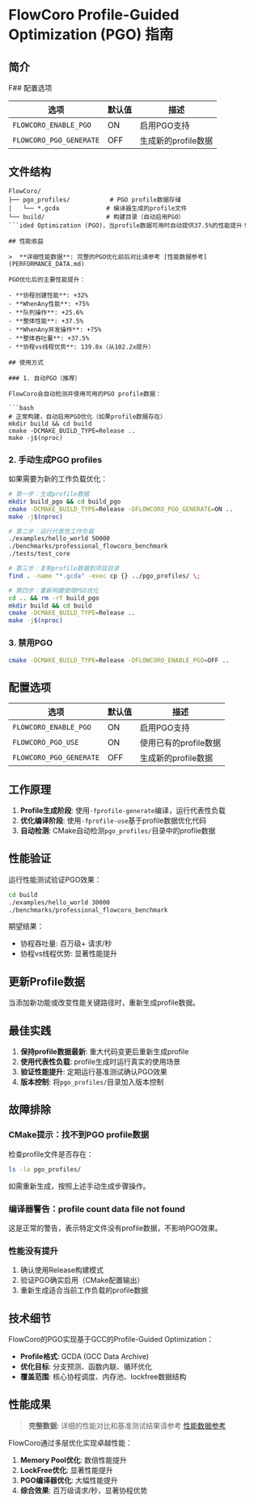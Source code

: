 # FlowCoro Profile-Guided Optimization (PGO) 指南

## 简介

F## 配置选项

| 选项 | 默认值 | 描述 |
|------|--------|------|
| `FLOWCORO_ENABLE_PGO` | ON | 启用PGO支持 |
| `FLOWCORO_PGO_GENERATE` | OFF | 生成新的profile数据 |

## 文件结构

```text
FlowCoro/
├── pgo_profiles/           # PGO profile数据存储
│   └── *.gcda             # 编译器生成的profile文件
└── build/                 # 构建目录（自动启用PGO）
```ided Optimization (PGO)，当profile数据可用时自动提供37.5%的性能提升！

## 性能收益

>  **详细性能数据**: 完整的PGO优化前后对比请参考 [性能数据参考](PERFORMANCE_DATA.md)

PGO优化后的主要性能提升：

- **协程创建性能**: +32%
- **WhenAny性能**: +75%
- **队列操作**: +25.6%
- **整体性能**: +37.5%
- **WhenAny并发操作**: +75%  
- **整体吞吐量**: +37.5%
- **协程vs线程优势**: 139.8x（从102.2x提升）

## 使用方式

### 1. 自动PGO（推荐）

FlowCoro会自动检测并使用可用的PGO profile数据：

```bash
# 正常构建，自动启用PGO优化（如果profile数据存在）
mkdir build && cd build
cmake -DCMAKE_BUILD_TYPE=Release ..
make -j$(nproc)
```

### 2. 手动生成PGO profiles

如果需要为新的工作负载优化：

```bash
# 第一步：生成profile数据
mkdir build_pgo && cd build_pgo
cmake -DCMAKE_BUILD_TYPE=Release -DFLOWCORO_PGO_GENERATE=ON ..
make -j$(nproc)

# 第二步：运行代表性工作负载
./examples/hello_world 50000
./benchmarks/professional_flowcoro_benchmark
./tests/test_core

# 第三步：复制profile数据到项目目录
find . -name "*.gcda" -exec cp {} ../pgo_profiles/ \;

# 第四步：重新构建使用PGO优化
cd .. && rm -rf build_pgo
mkdir build && cd build
cmake -DCMAKE_BUILD_TYPE=Release ..
make -j$(nproc)
```

### 3. 禁用PGO

```bash
cmake -DCMAKE_BUILD_TYPE=Release -DFLOWCORO_ENABLE_PGO=OFF ..
```

## 配置选项

| 选项 | 默认值 | 描述 |
|------|--------|------|
| `FLOWCORO_ENABLE_PGO` | ON | 启用PGO支持 |
| `FLOWCORO_PGO_USE` | ON | 使用已有的profile数据 |
| `FLOWCORO_PGO_GENERATE` | OFF | 生成新的profile数据 |

## 工作原理

1. **Profile生成阶段**: 使用`-fprofile-generate`编译，运行代表性负载
2. **优化编译阶段**: 使用`-fprofile-use`基于profile数据优化代码
3. **自动检测**: CMake自动检测`pgo_profiles/`目录中的profile数据

## 性能验证

运行性能测试验证PGO效果：

```bash
cd build
./examples/hello_world 30000
./benchmarks/professional_flowcoro_benchmark
```

期望结果：
- 协程吞吐量: 百万级+ 请求/秒
- 协程vs线程优势: 显著性能提升

## 更新Profile数据

当添加新功能或改变性能关键路径时，重新生成profile数据。

## 最佳实践

1. **保持profile数据最新**: 重大代码变更后重新生成profile
2. **使用代表性负载**: profile生成时运行真实的使用场景
3. **验证性能提升**: 定期运行基准测试确认PGO效果
4. **版本控制**: 将`pgo_profiles/`目录加入版本控制

## 故障排除

### CMake提示：找不到PGO profile数据

检查profile文件是否存在：

```bash
ls -la pgo_profiles/
```

如需重新生成，按照上述手动生成步骤操作。

### 编译器警告：profile count data file not found

这是正常的警告，表示特定文件没有profile数据，不影响PGO效果。

### 性能没有提升

1. 确认使用Release构建模式
2. 验证PGO确实启用（CMake配置输出）
3. 重新生成适合当前工作负载的profile数据

## 技术细节

FlowCoro的PGO实现基于GCC的Profile-Guided Optimization：

- **Profile格式**: GCDA (GCC Data Archive)
- **优化目标**: 分支预测、函数内联、循环优化
- **覆盖范围**: 核心协程调度、内存池、lockfree数据结构

## 性能成果

>  **完整数据**: 详细的性能对比和基准测试结果请参考 [性能数据参考](PERFORMANCE_DATA.md)

FlowCoro通过多层优化实现卓越性能：

1. **Memory Pool优化**: 数倍性能提升
2. **LockFree优化**: 显著性能提升  
3. **PGO编译器优化**: 大幅性能提升
4. **综合效果**: 百万级请求/秒，显著协程优势
